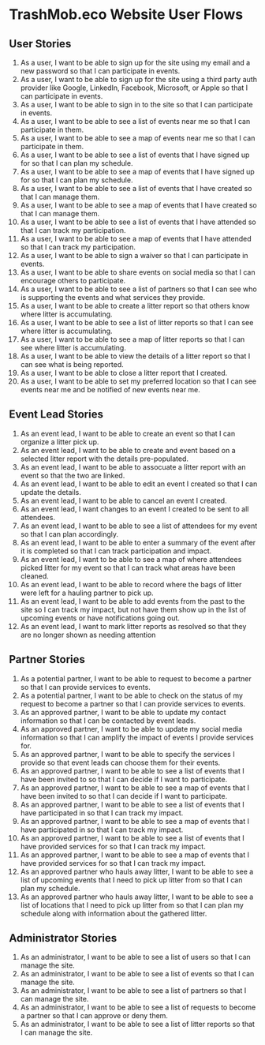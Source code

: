 # TrashMob.eco Website User Flows

## User Stories

1. As a user, I want to be able to sign up for the site using my email and a new password so that I can participate in events.
1. As a user, I want to be able to sign up for the site using a third party auth provider like Google, LinkedIn, Facebook, Microsoft, or Apple so that I can participate in events.
1. As a user, I want to be able to sign in to the site so that I can participate in events.
1. As a user, I want to be able to see a list of events near me so that I can participate in them.
1. As a user, I want to be able to see a map of events near me so that I can participate in them.
1. As a user, I want to be able to see a list of events that I have signed up for so that I can plan my schedule.
1. As a user, I want to be able to see a map of events that I have signed up for so that I can plan my schedule.
1. As a user, I want to be able to see a list of events that I have created so that I can manage them.
1. As a user, I want to be able to see a map of events that I have created so that I can manage them.
1. As a user, I want to be able to see a list of events that I have attended so that I can track my participation.
1. As a user, I want to be able to see a map of events that I have attended so that I can track my participation.
1. As a user, I want to be able to sign a waiver so that I can participate in events.
1. As a user, I want to be able to share events on social media so that I can encourage others to participate.
1. As a user, I want to be able to see a list of partners so that I can see who is supporting the events and what services they provide.
1. As a user, I want to be able to create a litter report so that others know where litter is accumulating.
1. As a user, I want to be able to see a list of litter reports so that I can see where litter is accumulating.
1. As a user, I want to be able to see a map of litter reports so that I can see where litter is accumulating.
1. As a user, I want to be able to view the details of a litter report so that I can see what is being reported.
1. As a user, I want to be able to close a litter report that I created.
1. As a user, I want to be able to set my preferred location so that I can see events near me and be notified of new events near me.

## Event Lead Stories
1. As an event lead, I want to be able to create an event so that I can organize a litter pick up.
1. As an event lead, I want to be able to create and event based on a selected litter report with the details pre-populated.
1. As an event lead, I want to be able to assocuate a litter report with an event so that the two are linked.
1. As an event lead, I want to be able to edit an event I created so that I can update the details.
1. As an event lead, I want to be able to cancel an event I created.
1. As an event lead, I want changes to an event I created to be sent to all attendees.
1. As an event lead, I want to be able to see a list of attendees for my event so that I can plan accordingly.
1. As an event lead, I want to be able to enter a summary of the event after it is completed so that I can track participation and impact.
1. As an event lead, I want to be able to see a map of where attendees picked litter for my event so that I can track what areas have been cleaned.
1. As an event lead, I want to be able to record where the bags of litter were left for a hauling partner to pick up.
1. As an event lead, I want to be able to add events from the past to the site so I can track my impact, but not have them show up in the list of upcoming events or have notifications going out.
1. As an event lead, I want to mark litter reports as resolved so that they are no longer shown as needing attention

## Partner Stories
1. As a potential partner, I want to be able to request to become a partner so that I can provide services to events.
1. As a potential partner, I want to be able to check on the status of my request to become a partner so that I can provide services to events.
1. As an approved partner, I want to be able to update my contact information so that I can be contacted by event leads.
1. As an approved partner, I want to be able to update my social media information so that I can amplify the impact of events I provide services for.
1. As an approved partner, I want to be able to specify the services I provide so that event leads can choose them for their events.
1. As an approved partner, I want to be able to see a list of events that I have been invited to so that I can decide if I want to participate.
1. As an approved partner, I want to be able to see a map of events that I have been invited to so that I can decide if I want to participate.
1. As an approved partner, I want to be able to see a list of events that I have participated in so that I can track my impact.
1. As an approved partner, I want to be able to see a map of events that I have participated in so that I can track my impact.
1. As an approved partner, I want to be able to see a list of events that I have provided services for so that I can track my impact.
1. As an approved partner, I want to be able to see a map of events that I have provided services for so that I can track my impact.
1. As an approved partner who hauls away litter, I want to be able to see a list of upcoming events that I need to pick up litter from so that I can plan my schedule.
1. As an approved partner who hauls away litter, I want to be able to see a list of locations that I need to pick up litter from so that I can plan my schedule along with information about the gathered litter.

## Administrator Stories
1. As an administrator, I want to be able to see a list of users so that I can manage the site.
1. As an administrator, I want to be able to see a list of events so that I can manage the site.
1. As an administrator, I want to be able to see a list of partners so that I can manage the site.	
1. As an administrator, I want to be able to see a list of requests to become a partner so that I can approve or deny them.
1. As an administrator, I want to be able to see a list of litter reports so that I can manage the site.
